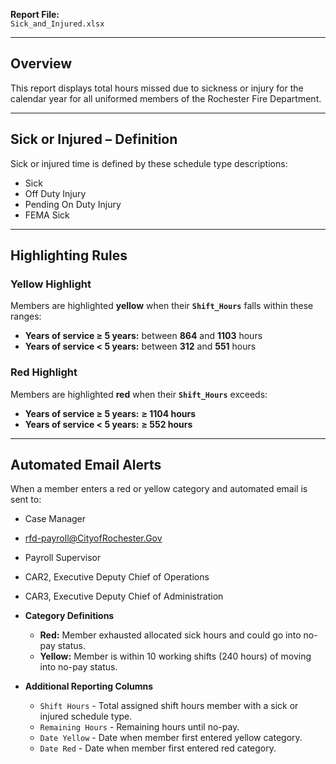 
**Report File:**  
`Sick_and_Injured.xlsx`  

---

## Overview
This report displays total hours missed due to sickness or injury for the calendar year for all uniformed members of the Rochester Fire Department.

---

## Sick or Injured – Definition
Sick or injured time is defined by these schedule type descriptions:
- Sick  
- Off Duty Injury  
- Pending On Duty Injury  
- FEMA Sick  

---

## Highlighting Rules

### Yellow Highlight
Members are highlighted **yellow** when their **`Shift_Hours`** falls within these ranges:
- **Years of service ≥ 5 years:** between **864** and **1103** hours 
- **Years of service < 5 years:** between **312** and **551** hours  

### Red Highlight
Members are highlighted **red** when their **`Shift_Hours`** exceeds:
- **Years of service ≥ 5 years:** **≥ 1104 hours**   
- **Years of service < 5 years:** **≥ 552 hours**   

---

## Automated Email Alerts ## 
  When a member enters a red or yellow category and automated email is sent to: 
  - Case Manager
  - rfd-payroll@CityofRochester.Gov
  - Payroll Supervisor
  - CAR2, Executive Deputy Chief of Operations
  - CAR3, Executive Deputy Chief of Administration

- **Category Definitions**  
  - **Red:** Member exhausted allocated sick hours and could go into no-pay status.  
  - **Yellow:** Member is within 10 working shifts (240 hours) of moving into no-pay status.  

- **Additional Reporting Columns**  
  - `Shift Hours` - Total assigned shift hours member with a sick or injured schedule type. 
  - `Remaining Hours` - Remaining hours until no-pay.  
  - `Date Yellow` - Date when member first entered yellow category.  
  - `Date Red` - Date when member first entered red category.